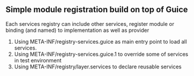 ## Simple module registration build on top of Guice

Each services registry can include other services, register module or binding (and named) to implementation as well as provider

1. Using META-INF/registry-services.guice as main entry point to load all services.
2. Using META-INF/registry-services.guice.1 to override some of services in test environment
3. Using META-INF/registry/layer.services to declare reusable services
